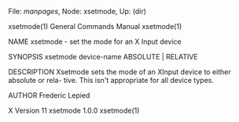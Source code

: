 File: *manpages*,  Node: xsetmode,  Up: (dir)

xsetmode(1)                 General Commands Manual                xsetmode(1)



NAME
       xsetmode - set the mode for an X Input device

SYNOPSIS
       xsetmode device-name ABSOLUTE | RELATIVE

DESCRIPTION
       Xsetmode  sets the mode of an XInput device to either absolute or rela-
       tive.  This isn't appropriate for all device types.

AUTHOR
       Frederic Lepied



X Version 11                    xsetmode 1.0.0                     xsetmode(1)
